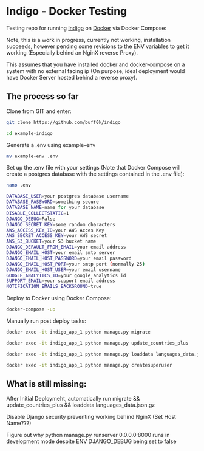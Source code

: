 # Indigo - Docker Testing

Testing repo for running [Indigo](https://github.com/OpenUpSA/indigo) on [Docker](https://docker.io) via Docker Compose:

Note, this is a work in progress, currently not working, installation succeeds, however pending some revisions to the ENV variables to get it working (Especially behind an NginX reverse Proxy).

This assumes that you have installed docker and docker-compose on a system with no external facing ip (On purpose, ideal deployment would have Docker Server hosted behind a reverse proxy).

## The process so far

Clone from GIT and enter:

```bash
git clone https://github.com/buff0k/indigo
```

```bash
cd example-indigo
```

Generate a .env using example-env

```bash
mv example-env .env
```

Set up the .env file with your settings (Note that Docker Compose will create a postgres database with the settings contained in the .env file):

```bash
nano .env
```

```bash
DATABASE_USER=your postgres database username
DATABASE_PASSWORD=something secure
DATABASE_NAME=name for your database
DISABLE_COLLECTSTATIC=1
DJANGO_DEBUG=False
DJANGO_SECRET_KEY=some random characters
AWS_ACCESS_KEY_ID=your AWS Acces Key
AWS_SECRET_ACCESS_KEY=your AWS secret
AWS_S3_BUCKET=your S3 bucket name
DJANGO_DEFAULT_FROM_EMAIL=your email address
DJANGO_EMAIL_HOST=your email smtp server
DJANGO_EMAIL_HOST_PASSWORD=your email password
DJANGO_EMAIL_HOST_PORT=your smtp port (normally 25)
DJANGO_EMAIL_HOST_USER=your email username
GOOGLE_ANALYTICS_ID=your google analytics id
SUPPORT_EMAIL=your support email address
NOTIFICATION_EMAILS_BACKGROUND=true
```

Deploy to Docker using Docker Compose:

```bash
docker-compose -up
```

Manually run post deploy tasks:

```bash
docker exec -it indigo_app_1 python manage.py migrate
```
```bash
docker exec -it indigo_app_1 python manage.py update_countries_plus
```
```bash
docker exec -it indigo_app_1 python manage.py loaddata languages_data.json.gz
```

```bash
docker exec -it indigo_app_1 python manage.py createsuperuser
```

## What is still missing:

After Initial Deploymeht, automatically run migrate && update_countries_plus && loaddata languages_data.json.gz

Disable Django security preventing working behind NginX (Set Host Name???)

Figure out why python manage.py runserver 0.0.0.0:8000 runs in development mode despite ENV DJANGO_DEBUG being set to false
